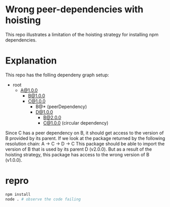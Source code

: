 # Wrong peer-dependencies with hoisting

This repo illustrates a limitation of the hoisting strategy for installing npm dependencies.

# Explanation

This repo has the folling dependeny graph setup:

- root
  - A@1.0.0
    - B@1.0.0
    - C@1.0.0
      - B@* (peerDependency)
      - D@1.0.0
	    - B@2.0.0
	    - C@1.0.0 (circular dependency)

Since C has a peer dependency on B, it should get access to the version of B provided by its parent.
If we look at the package returned by the following resolution chain: A -> C -> D -> C
This package should be able to import the version of B that is used by its parent D (v2.0.0). But as a result
of the hoisting strategy, this package has access to the wrong version of B (v1.0.0).

# repro

```bash
npm install
node . # observe the code failing
```
